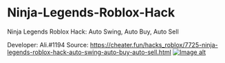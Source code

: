 # Ninja-Legends-Roblox-Hack
Ninja Legends Roblox Hack: Auto Swing, Auto Buy, Auto Sell

Developer: Ali.#1194
Source: https://cheater.fun/hacks_roblox/7725-ninja-legends-roblox-hack-auto-swing-auto-buy-auto-sell.html
[![Image alt](https://github.com/{username}/{repository}/raw/{branch}/{path}/image.png)](https://i.imgur.com/uXjsUKJ.png)

